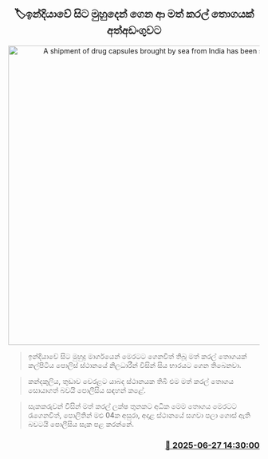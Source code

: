 <p align='center'><b><h2 align='center' title='A shipment of drug capsules brought by sea from India has been seized'>🏷ඉන්දියාවේ සිට මුහුදෙන් ගෙන ආ මත් කරල් තොගයක් අත්අඩංගුවට</h2></b></p>
<p align='center'><img src='https://helakuru.sgp1.cdn.digitaloceanspaces.com/esana/images/lib/tablet-in.jpg' width='600' alt='A shipment of drug capsules brought by sea from India has been seized'></p>

> ඉන්දියාවේ සිට මුහුදු මාර්ගයෙන් මෙරටට ගෙනවිත් තිබූ මත් කරල් තොගයක් කල්පිටිය පොලිස් ස්ථානයේ නිලධාරීන් විසින් සිය භාරයට ගෙන තිබෙනවා.

> කන්දකුලිය, තුඩාව වෙරළට යාබද ස්ථානයක තිබී එම මත් කරල් තොගය සොයාගත් බවයි පොලීසිය සඳහන් කළේ.

> සැකකරුවන් විසින් මත් කරල් ලක්ෂ තුනකට අධික මෙම තොගය මෙරටට රැගෙනවිත්, පොලිතින් මළු 04ක අසුරා, අදාළ ස්ථානයේ සගවා පලා ගොස් ඇති බවටයි පොලීසිය සැක පළ කරන්නේ.



<h3 align='right'><a href='https://www.helakuru.lk/esana/p/111404/'>📅 2025-06-27 14:30:00</a></h3>
